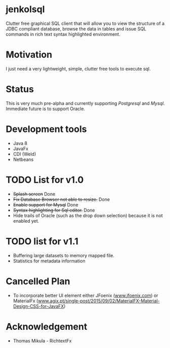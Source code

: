 # jenkolsql
Clutter free graphical SQL client that will allow you to view the structure of a JDBC compliant database, browse the data in tables and issue SQL commands in rich text syntax highlighted environment.

# Motivation
I just need a very lightweight, simple, clutter free tools to execute sql.

# Status
This is very much pre-alpha and currently supporting *Postgresql* and *Mysql*. Immediate future is to support Oracle.

# Development tools
* Java 8
* JavaFx
* CDI (Weld)
* Netbeans

# TODO List for v1.0
* ~~Splash screen~~ Done
* ~~Fix Database Browser not able to resize.~~ Done
* ~~Enable support for Mysql~~ Done
* ~~Syntax highlighting for Sql editor.~~ Done
* Hide trails of Oracle (such as the drop down selection) because it is not enabled yet.

# TODO list for v1.1
* Buffering large datasets to memory mapped file.
* Statistics for metadata information

# Cancelled Plan
* To incorporate better UI element either JFoenix (www.jfoenix.com) or 
MaterialFx (www.agix.pt/single-post/2015/09/02/MaterialFX-Material-Design-CSS-for-JavaFX)

# Acknowledgement
* Thomas Mikula - RichtextFx

